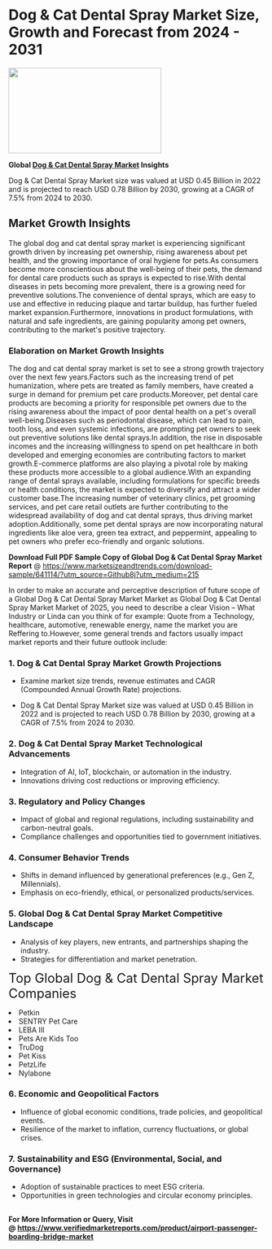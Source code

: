 <H1>Dog & Cat Dental Spray Market Size, Growth and Forecast from 2024 - 2031</H1><img class="aligncenter size-medium wp-image-584254" src="https://thirdeyenews.in/wp-content/uploads/2024/09/Global-Market-Research-300x168.jpeg" alt="" width="300" height="168" /><p><strong>Global&nbsp;<a href="https://www.marketsizeandtrends.com/download-sample/641114/?utm_source=Github8j?utm_medium=215">Dog & Cat Dental Spray Market</a> Insights</strong></p><p>Dog & Cat Dental Spray Market size was valued at USD 0.45 Billion in 2022 and is projected to reach USD 0.78 Billion by 2030, growing at a CAGR of 7.5% from 2024 to 2030.</p><p><h2>Market Growth Insights</h2> The global dog and cat dental spray market is experiencing significant growth driven by increasing pet ownership, rising awareness about pet health, and the growing importance of oral hygiene for pets.As consumers become more conscientious about the well-being of their pets, the demand for dental care products such as sprays is expected to rise.With dental diseases in pets becoming more prevalent, there is a growing need for preventive solutions.The convenience of dental sprays, which are easy to use and effective in reducing plaque and tartar buildup, has further fueled market expansion.Furthermore, innovations in product formulations, with natural and safe ingredients, are gaining popularity among pet owners, contributing to the market's positive trajectory.<h3>Elaboration on Market Growth Insights</h3> The dog and cat dental spray market is set to see a strong growth trajectory over the next few years.Factors such as the increasing trend of pet humanization, where pets are treated as family members, have created a surge in demand for premium pet care products.Moreover, pet dental care products are becoming a priority for responsible pet owners due to the rising awareness about the impact of poor dental health on a pet's overall well-being.Diseases such as periodontal disease, which can lead to pain, tooth loss, and even systemic infections, are prompting pet owners to seek out preventive solutions like dental sprays.In addition, the rise in disposable incomes and the increasing willingness to spend on pet healthcare in both developed and emerging economies are contributing factors to market growth.E-commerce platforms are also playing a pivotal role by making these products more accessible to a global audience.With an expanding range of dental sprays available, including formulations for specific breeds or health conditions, the market is expected to diversify and attract a wider customer base.The increasing number of veterinary clinics, pet grooming services, and pet care retail outlets are further contributing to the widespread availability of dog and cat dental sprays, thus driving market adoption.Additionally, some pet dental sprays are now incorporating natural ingredients like aloe vera, green tea extract, and peppermint, appealing to pet owners who prefer eco-friendly and organic solutions.<p><span class=""><strong>Download Full PDF Sample Copy of Global Dog & Cat Dental Spray Market Report</strong> @ <a href="https://www.marketsizeandtrends.com/download-sample/641114/?utm_source=Github8j?utm_medium=215" target="_blank">https://www.marketsizeandtrends.com/download-sample/641114/?utm_source=Github8j?utm_medium=215</a></span></p><p>In order to make an accurate and perceptive description of future scope of a Global&nbsp;Dog & Cat Dental Spray Market Market as Global&nbsp;Dog & Cat Dental Spray Market Market of 2025, you need to describe a clear Vision &ndash; What Industry or Linda can you think of for example: Quote from a Technology, healthcare, automotive, renewable energy, name the market you are Reffering to.However, some general trends and factors usually impact market reports and their future outlook include:</p><h3>1.&nbsp;<strong>Dog & Cat Dental Spray Market Growth Projections</strong></h3><ul><li>Examine market size trends, revenue estimates and CAGR (Compounded Annual Growth Rate) projections.</li><li><p>Dog & Cat Dental Spray Market size was valued at USD 0.45 Billion in 2022 and is projected to reach USD 0.78 Billion by 2030, growing at a CAGR of 7.5% from 2024 to 2030.</p></li></ul><h3>2.&nbsp;<strong>Dog & Cat Dental Spray Market Technological Advancements</strong></h3><ul><li>Integration of AI, IoT, blockchain, or automation in the industry.</li><li>Innovations driving cost reductions or improving efficiency.</li></ul><h3>3.&nbsp;<strong>Regulatory and Policy Changes</strong></h3><ul><li>Impact of global and regional regulations, including sustainability and carbon-neutral goals.</li><li>Compliance challenges and opportunities tied to government initiatives.</li></ul><h3>4.&nbsp;<strong>Consumer Behavior Trends</strong></h3><ul><li>Shifts in demand influenced by generational preferences (e.g., Gen Z, Millennials).</li><li>Emphasis on eco-friendly, ethical, or personalized products/services.</li></ul><h3>5.&nbsp;<strong>Global Dog & Cat Dental Spray Market Competitive Landscape</strong></h3><ul><li>Analysis of key players, new entrants, and partnerships shaping the industry.</li><li>Strategies for differentiation and market penetration.</li></ul><p data-pm-slice="1 1 []"><span style="color: inherit; font-family: inherit; font-size: 25px;">Top Global Dog & Cat Dental Spray Market Companies</span></p><div class="" data-test-id=""><p><li>Petkin</li><li> SENTRY Pet Care</li><li> LEBA III</li><li> Pets Are Kids Too</li><li> TruDog</li><li> Pet Kiss</li><li> PetzLife</li><li> Nylabone</li></p></div><h3>6.&nbsp;<strong>Economic and Geopolitical Factors</strong></h3><ul><li>Influence of global economic conditions, trade policies, and geopolitical events.</li><li>Resilience of the market to inflation, currency fluctuations, or global crises.</li></ul><h3>7.&nbsp;<strong>Sustainability and ESG (Environmental, Social, and Governance)</strong></h3><ul><li>Adoption of sustainable practices to meet ESG criteria.</li><li>Opportunities in green technologies and circular economy principles.</li></ul><h2><strong style="font-size: 14px;">For More Information or Query, Visit @&nbsp;</strong><a style="background-color: #ffffff; font-size: 14px;" href="https://www.marketsizeandtrends.com/report/dog-cat-dental-spray-market/" target="_blank">https://www.verifiedmarketreports.com/product/airport-passenger-boarding-bridge-market</a></h2>